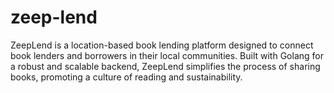 # zeep-lend
ZeepLend is a location-based book lending platform designed to connect book lenders and borrowers in their local communities. Built with Golang for a robust and scalable backend, ZeepLend simplifies the process of sharing books, promoting a culture of reading and sustainability.
